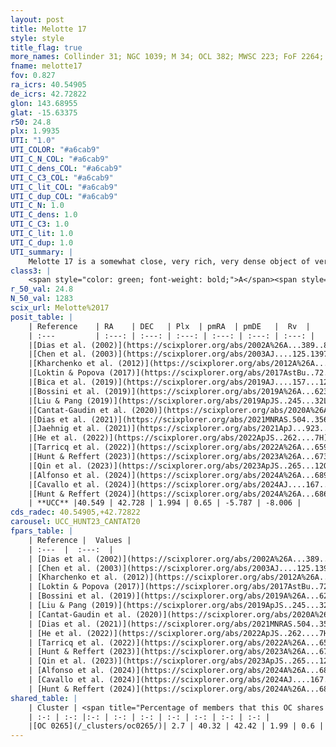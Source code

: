 ```yaml
---
layout: post
title: Melotte 17
style: style
title_flag: true
more_names: Collinder 31; NGC 1039; M 34; OCL 382; MWSC 223; FoF 2264; OCSN 222
fname: melotte17
fov: 0.827
ra_icrs: 40.54905
de_icrs: 42.72822
glon: 143.68955
glat: -15.63375
r50: 24.8
plx: 1.9935
UTI: "1.0"
UTI_COLOR: "#a6cab9"
UTI_C_N_COL: "#a6cab9"
UTI_C_dens_COL: "#a6cab9"
UTI_C_C3_COL: "#a6cab9"
UTI_C_lit_COL: "#a6cab9"
UTI_C_dup_COL: "#a6cab9"
UTI_C_N: 1.0
UTI_C_dens: 1.0
UTI_C_C3: 1.0
UTI_C_lit: 1.0
UTI_C_dup: 1.0
UTI_summary: |
    Melotte 17 is a somewhat close, very rich, very dense object of very high C3 quality. It is very well-studied in the literature. This object shares a very small percentage of members with a later reported entry.
class3: |
    <span style="color: green; font-weight: bold;">A</span><span style="color: green; font-weight: bold;">A</span>
r_50_val: 24.8
N_50_val: 1283
scix_url: Melotte%2017
posit_table: |
    | Reference    | RA    | DEC   | Plx  | pmRA  | pmDE   |  Rv  |
    | :---         | :---: | :---: | :---: | :---: | :---: | :---: |
    |[Dias et al. (2002)](https://scixplorer.org/abs/2002A%26A...389..871D) | 40.521 | 42.762 | -- | -0.28 | -6.91 | -16.8 |
    |[Chen et al. (2003)](https://scixplorer.org/abs/2003AJ....125.1397C) | 40.478 | 42.791 | -- | 0.39 | -6.8 | -7.8 |
    |[Kharchenko et al. (2012)](https://scixplorer.org/abs/2012A%26A...543A.156K) | 40.55 | 42.79 | -- | -0.28 | -6.73 | -- |
    |[Loktin & Popova (2017)](https://scixplorer.org/abs/2017AstBu..72..257L) | 40.515 | 42.762 | -- | -0.67 | -6.12 | -18.2 |
    |[Bica et al. (2019)](https://scixplorer.org/abs/2019AJ....157...12B) | 40.519 | 42.777 | -- | -- | -- | -- |
    |[Bossini et al. (2019)](https://scixplorer.org/abs/2019A%26A...623A.108B) | 40.531 | 42.722 | -- | -- | -- | -- |
    |[Liu & Pang (2019)](https://scixplorer.org/abs/2019ApJS..245...32L) | 40.518 | 42.72 | 1.957 | 0.736 | -5.678 | -- |
    |[Cantat-Gaudin et al. (2020)](https://scixplorer.org/abs/2020A%26A...640A...1C) | 40.531 | 42.722 | 1.949 | 0.722 | -5.681 | -- |
    |[Dias et al. (2021)](https://scixplorer.org/abs/2021MNRAS.504..356D) | 40.51 | 42.712 | 1.943 | 0.736 | -5.695 | -5.953 |
    |[Jaehnig et al. (2021)](https://scixplorer.org/abs/2021ApJ...923..129J) | 40.468 | 42.718 | 1.986 | 0.691 | -5.715 | -- |
    |[He et al. (2022)](https://scixplorer.org/abs/2022ApJS..262....7H) | 40.544 | 42.732 | 2.007 | 0.646 | -5.788 | -- |
    |[Tarricq et al. (2022)](https://scixplorer.org/abs/2022A%26A...659A..59T) | 40.494 | 42.735 | 1.998 | 0.656 | -5.788 | -- |
    |[Hunt & Reffert (2023)](https://scixplorer.org/abs/2023A%26A...673A.114H) | 40.548 | 42.722 | 2.003 | 0.652 | -5.791 | -7.078 |
    |[Qin et al. (2023)](https://scixplorer.org/abs/2023ApJS..265...12Q) | 40.55 | 42.73 | 2.01 | 0.66 | -5.79 | -7.93 |
    |[Alfonso et al. (2024)](https://scixplorer.org/abs/2024A%26A...689A..18A) | 40.526 | 42.725 | 1.97 | 0.653 | -5.788 | -- |
    |[Cavallo et al. (2024)](https://scixplorer.org/abs/2024AJ....167...12C) | 40.5 | 42.713 | 2.006 | -- | -- | -- |
    |[Hunt & Reffert (2024)](https://scixplorer.org/abs/2024A%26A...686A..42H) | 40.548 | 42.722 | 2.003 | 0.652 | -5.791 | -7.078 |
    | **UCC** |40.549 | 42.728 | 1.994 | 0.65 | -5.787 | -8.006 | 
cds_radec: 40.54905,+42.72822
carousel: UCC_HUNT23_CANTAT20
fpars_table: |
    | Reference |  Values |
    | :---  |  :---:  |
    | [Dias et al. (2002)](https://scixplorer.org/abs/2002A%26A...389..871D) | `E(B-V)=0.07, Dist=499.0, Age=8.249, [Fe/H]=0.07` |
    | [Chen et al. (2003)](https://scixplorer.org/abs/2003AJ....125.1397C) | `E(B-V)=0.07, HDis=499, Age=0.17, [Fe/H]_1=-0.3, [Fe/H]_2=-0.3` |
    | [Kharchenko et al. (2012)](https://scixplorer.org/abs/2012A%26A...543A.156K) | `e_bv=0.077, distance=510, log_age=8.383, metallicity=0.07` |
    | [Loktin & Popova (2017)](https://scixplorer.org/abs/2017AstBu..72..257L) | `E(B-V)=0.071, Dmod=8.512, logt=8.239` |
    | [Bossini et al. (2019)](https://scixplorer.org/abs/2019A%26A...623A.108B) | `AV=0.239, Dist=8.552, logA=8.101, Fe/H=0.0` |
    | [Liu & Pang (2019)](https://scixplorer.org/abs/2019ApJS..245...32L) | `Age=0.063, Z=0.5` |
    | [Cantat-Gaudin et al. (2020)](https://scixplorer.org/abs/2020A%26A...640A...1C) | `AVNN=0.16, DMNN=8.64, AgeNN=8.12` |
    | [Dias et al. (2021)](https://scixplorer.org/abs/2021MNRAS.504..356D) | `Av=0.328, Dist=507, logage=8.425, [Fe/H]=-0.006` |
    | [He et al. (2022)](https://scixplorer.org/abs/2022ApJS..262....7H) | `A0=0.35, logAge=7.9` |
    | [Tarricq et al. (2022)](https://scixplorer.org/abs/2022A%26A...659A..59T) | `Dist=525, logAgeNN=8.15` |
    | [Hunt & Reffert (2023)](https://scixplorer.org/abs/2023A%26A...673A.114H) | `AV50=0.143, diffAV50=0.777, MOD50=8.39, logAge50=8.087` |
    | [Qin et al. (2023)](https://scixplorer.org/abs/2023ApJS..265...12Q) | `E(B-V)=0.13, m-M=8.84, logt=7.95` |
    | [Alfonso et al. (2024)](https://scixplorer.org/abs/2024A%26A...689A..18A) | `AV=0.16337, MOD=8.63677, logAge=7.77884, Z=-0.0034` |
    | [Cavallo et al. (2024)](https://scixplorer.org/abs/2024AJ....167...12C) | `AV50=0.37, dMod50=8.52, logAge50=8.1, [Fe/H]50=0.27` |
    | [Hunt & Reffert (2024)](https://scixplorer.org/abs/2024A%26A...686A..42H) | `MassJ=1380.27` |
shared_table: |
    | Cluster | <span title="Percentage of members that this OC shares with the ones listed">%</span>   | RA   | DEC   | Plx   | pmRA  | pmDE  | Rv | UTI |
    | :-: | :-: |:-: | :-: | :-: | :-: | :-: | :-: | :-: |
    |[OC 0265](/_clusters/oc0265/)| 2.7 | 40.32 | 42.42 | 1.99 | 0.6 | -5.79 | -8.04 |0.0 |
---
```

